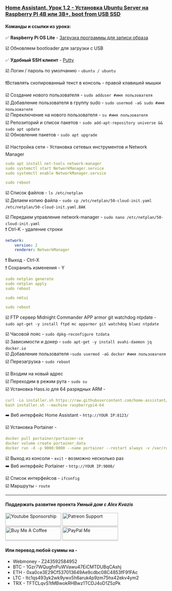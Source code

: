 ### [Home Assistant. Урок 1.2 - Установка Ubuntu Server на Raspberry PI 4B или 3B+, boot from USB SSD](https://youtu.be/GMOo0Af9eTw)

#### Команды и ссылки из урока:  

:white_check_mark: **Raspberry Pi OS Lite** - [Загрузка программы для записи образа](https://www.raspberrypi.org/software/)    

:ballot_box_with_check: Обновляем bootloader для загрузки с USB

:white_check_mark: **Удобный SSH клиент** - [Putty](https://www.putty.org/)

:ballot_box_with_check: Логин / пароль по умолчанию - `ubuntu / ubuntu`    

:heavy_exclamation_mark:Вставлять скопированный текст в консоль - правой клавишей мышки    

:ballot_box_with_check: Создание нового пользователя - `sudo adduser #имя пользователя`    
:ballot_box_with_check: Добавление пользователя в группу sudo - `sudo usermod -aG sudo #имя пользователя`    
:ballot_box_with_check: Переключение на нового пользователя - `su #имя пользователя`    
:ballot_box_with_check: Репозиторий и список пакетов - `sudo add-apt-repository universe && sudo apt update`    
:ballot_box_with_check: Обновление пакетов - `sudo apt upgrade`    

:ballot_box_with_check: Настройка сети - Установка сетевых инструментов и Network Manager
```yaml
sudo apt install net-tools network-manager
sudo systemctl start NetworkManager.service
sudo systemctl enable NetworkManager.service

sudo reboot
```

:ballot_box_with_check: Список файлов - `ls /etc/netplan`    
:ballot_box_with_check: Делаем копию файла - `sudo cp /etc/netplan/50-cloud-init.yaml /etc/netplan/50-cloud-init.yaml.BAK`

:ballot_box_with_check: Передаем управление network-manager - `sudo nano /etc/netplan/50-cloud-init.yaml`    
:heavy_exclamation_mark: Ctrl-K - удаление строки    
```yaml
network:
    version: 2
    renderer: NetworkManager
```
:heavy_exclamation_mark: Выход - Ctrl-X    
:heavy_exclamation_mark: Сохранить изменения - Y    
```yaml
sudo netplan generate
sudo netplan apply
sudo reboot

sudo nmtui

sudo reboot
```
:ballot_box_with_check: FTP сервер Midnight Commander  APP armor git watchdog ntpdate -    
`sudo apt-get -y install ftpd mc apparmor git watchdog bluez ntpdate`    

:ballot_box_with_check: Часовой пояс - `sudo dpkg-reconfigure tzdata`    
:ballot_box_with_check: Зависимости и докер - `sudo apt-get -y install avahi-daemon jq docker.io`    
:ballot_box_with_check: Добавление пользователя -`sudo usermod -aG docker #имя пользователя`    
:ballot_box_with_check: Перезагрузка - `sudo reboot`    

:ballot_box_with_check: Входим на новый адрес    
:ballot_box_with_check: Переходим в режим рута - `sudo su`    
:ballot_box_with_check: Установка Hass.io для 64 разрядных ARM -     
```yaml
curl -Lo installer.sh https://raw.githubusercontent.com/home-assistant/supervised-installer/master/installer.sh
bash installer.sh --machine raspberrypi4-64
```
:arrow_right: Веб интерфейс Home Assistant - `http://YOUR IP:8123/`    

:ballot_box_with_check: Установка Portainer -     
```yaml
docker pull portainer/portainer-ce
docker volume create portainer_data
docker run -d -p 9000:9000 --name portainer --restart always -v /var/run/docker.sock:/var/run/docker.sock -v portainer_data:/data portainer/portainer-ce
```
:ballot_box_with_check: Выход из консоли - `exit` - возможно несколько раз    
:arrow_right: Веб интерфейс Portainer - `http://YOUR IP:9000/`    

:ballot_box_with_check: Список интерфейсов - `ifconfig`    
:ballot_box_with_check: Маршруты - `route`    

____
#### Поддержать развитие проекта *Умный дом с Alex Kvazis*    
<a href="https://www.youtube.com/channel/UCcq9onYHbs6go3kDpfBoqhg/join" target="_blank"><img src="https://raw.githubusercontent.com/kvazis/training/master/lessons/img/youtube.png" alt="Youtube Sponsorship" style="height: 41px !important;width: 174px !important;box-shadow: 0px 3px 2px 0px rgba(190, 190, 190, 0.5) !important;-webkit-box-shadow: 0px 3px 2px 0px rgba(190, 190, 190, 0.5) !important;" ></a>
<a href="https://www.patreon.com/alex_kvazis" target="_blank"><img src="https://raw.githubusercontent.com/kvazis/training/master/lessons/img/patreon-button.png" alt="Patreon Support" style="height: 41px !important;width: 174px !important;box-shadow: 0px 3px 2px 0px rgba(190, 190, 190, 0.5) !important;-webkit-box-shadow: 0px 3px 2px 0px rgba(190, 190, 190, 0.5) !important;" ></a>
<a href="https://www.buymeacoffee.com/greatkvazis" target="_blank"><img src="https://raw.githubusercontent.com/kvazis/training/master/lessons/img/buymeacoffee.png" alt="Buy Me A Coffee" style="height: 41px !important;width: 174px !important;box-shadow: 0px 3px 2px 0px rgba(190, 190, 190, 0.5) !important;-webkit-box-shadow: 0px 3px 2px 0px rgba(190, 190, 190, 0.5) !important;" ></a>
<a href="https://www.paypal.com/paypalme/greatkvazis" target="_blank"><img src="https://raw.githubusercontent.com/kvazis/training/master/lessons/img/paypal.png" alt="PayPal Me" style="height: 41px !important;width: 174px !important;box-shadow: 0px 3px 2px 0px rgba(190, 190, 190, 0.5) !important;-webkit-box-shadow: 0px 3px 2px 0px rgba(190, 190, 190, 0.5) !important;" ></a>

#### Или перевод любой суммы на -     
* Webmoney - Z243592584952
* BTC - 1Gzr7WQugfnPuWVawu47EiCMTDUBqCAshj
* ETH - 0xa0ce3E29Cf537013649Ae9cdbc08C4853fF91FAc
* LTC - ltc1qs493yk2wk9ywx5h6aruk4p9zm75hx42ekv4ym2
* TRX - TFTCLqvS1tMBwokRHBwz1TCDJ4oD1Z5zPk